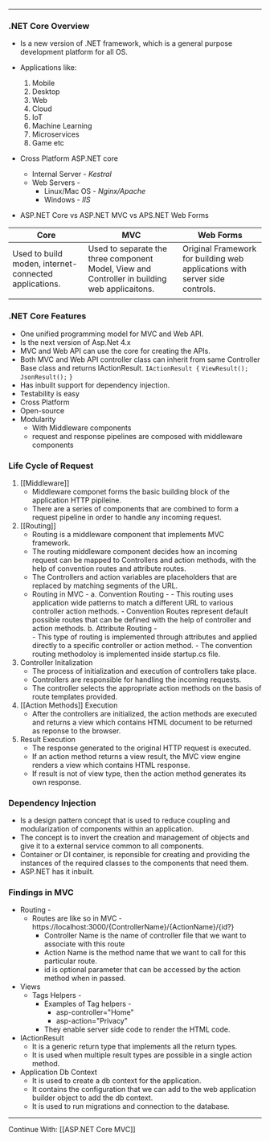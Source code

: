
---
### .NET Core Overview
- Is a new version of .NET framework, which is a general purpose development platform for all OS.
- Applications like:
	1. Mobile
	2. Desktop
	3. Web
	4. Cloud
	5. IoT
	6. Machine Learning
	7. Microservices
	8. Game etc
- Cross Platform ASP.NET core
	- Internal Server - *Kestral*
	- Web Servers -
		- Linux/Mac OS - *Nginx/Apache*
		- Windows - *IIS*
			

- ASP.NET Core vs ASP.NET MVC vs APS.NET Web Forms

| Core                                                  | MVC                                                                                           | Web Forms                                                                   |
| ----------------------------------------------------- | --------------------------------------------------------------------------------------------- | --------------------------------------------------------------------------- |
| Used to build moden, internet-connected applications. | Used to separate the three component Model, View and Controller in building web applicaitons. | Original Framework for building web applications with server side controls. |
|                                                       |                                                                                               |                                                                             |


### .NET Core Features
- One unified programming model for MVC and Web API.
- Is the next version of Asp.Net 4.x
- MVC and Web API can use the core for creating the APIs.
- Both MVC and Web API controller class can inherit from same Controller Base class and returns IActionResult.
`IActionResult {`
	`ViewResult();`
	`JsonResult();`
`}`
- Has inbuilt support for dependency injection.
- Testability is easy
- Cross Platform
- Open-source
- Modularity
	- With Middleware components
	- request and response pipelines are composed with middleware components

### Life Cycle of Request
1. [[Middleware]]
	- Middleware componet forms the basic building block of the application HTTP pipileine.
	- There are a series of components that are combined to form a request pipeline in order to handle any incoming request.
2. [[Routing]]
	- Routing is a middleware component that implements MVC framework.
	- The routing middleware component decides how an incoming request can be mapped to Controllers and action methods, with the help of convention routes and attribute routes.
	- The Controllers and action variables are placeholders that are replaced by matching segments of the URL.
	- Routing in MVC -
		a. Convention Routing -
			- This routing uses application wide patterns to match a different URL to various controller action methods.
			- Convention Routes represent default possible routes that can be defined with the help of controller and action methods.
		b. Attribute Routing -  
			- This type of routing is implemented through attributes and applied directly to a specific controller or action method.
			- The convention routing methodoloy is implemented inside startup.cs file.
3. Controller Initalization
	- The process of initialization and execution of controllers take place.
	- Controllers are responsible for handling the incoming requests.
	- The controller selects the appropriate action methods on the basis of route templates provided.
4. [[Action Methods]] Execution
	- After the controllers are initialized, the action methods are executed and returns a view which contains HTML document to be returned as reponse to the browser.
5. Result Execution
	- The response generated to the original HTTP request is executed.
	- If an action method returns a view result, the MVC view engine renders a view which contains HTML response.
	- If result is not of view type, then the action method generates its own response.
### Dependency Injection
- Is a design pattern concept that is used to reduce coupling and modularization of components within an application.
- The concept is to invert the creation and management of objects and give it to a external service common to all components.
- Container or DI container, is reponsible for creating and providing the instances of the required classes to the components that need them.
- ASP.NET has it inbuilt.

### Findings in MVC
- Routing -
	- Routes are like so in MVC - https://localhost:3000/{ControllerName}/{ActionName}/{id?}
		- Controller Name is the name of controller file that we want to associate with this route
		- Action Name is the method name that we want to call for this particular route.
		- id is optional parameter that can be accessed by the action method when in passed.
- Views
	- Tags Helpers -
		- Examples of Tag helpers -
			- asp-controller="Home"
			- asp-action="Privacy"
		- They enable server side code to render the HTML code.
- IActionResult 
	- It is a generic return type that implements all the return types.
	- It is used when multiple result types are possible in a single action method.
- Application Db Context
	- It is used to create a db context for the application.
	- It contains the configuration that we can add to the web application builder object to add the db context.
	- It is used to run migrations and connection to the database.
---
Continue With: [[ASP.NET Core MVC]]


